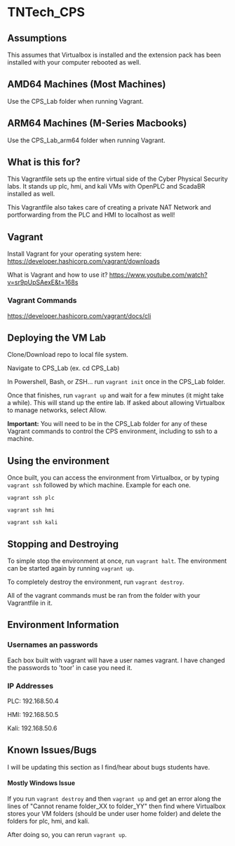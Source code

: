 # TNTech_CPS

## Assumptions

This assumes that Virtualbox is installed and the extension pack has been installed with your computer rebooted as well.

## AMD64 Machines (Most Machines)

Use the CPS_Lab folder when running Vagrant.

## ARM64 Machines (M-Series Macbooks)

Use the CPS_Lab_arm64 folder when running Vagrant.

## What is this for?

This Vagrantfile sets up the entire virtual side of the Cyber Physical Security labs. It stands up plc, hmi, and kali VMs with OpenPLC and ScadaBR installed as well.

This Vagrantfile also takes care of creating a private NAT Network and portforwarding from the PLC and HMI to localhost as well!

## Vagrant

Install Vagrant for your operating system here: https://developer.hashicorp.com/vagrant/downloads

What is Vagrant and how to use it? https://www.youtube.com/watch?v=sr9pUpSAexE&t=168s

### Vagrant Commands

https://developer.hashicorp.com/vagrant/docs/cli

## Deploying the VM Lab

Clone/Download repo to local file system.

Navigate to CPS_Lab (ex. cd CPS_Lab)

In Powershell, Bash, or ZSH... run ```vagrant init``` once in the CPS_Lab folder.

Once that finishes, run ```vagrant up``` and wait for a few minutes (it might take a while). This will stand up the entire lab. If asked about allowing Virtualbox to manage networks, select Allow.

**Important:** You will need to be in the CPS_Lab folder for any of these Vagrant commands to control the CPS environment, including to ssh to a machine.

## Using the environment

Once built, you can access the environment from Virtualbox, or by typing ```vagrant ssh``` followed by which machine. Example for each one.

```vagrant ssh plc```

```vagrant ssh hmi```

```vagrant ssh kali```


## Stopping and Destroying

To simple stop the environment at once, run ```vagrant halt```. The environment can be started again by running ```vagrant up```.

To completely destroy the environment, run ```vagrant destroy```.

All of the vagrant commands must be ran from the folder with your Vagrantfile in it.


## Environment Information

### Usernames an passwords

Each box built with vagrant will have a user names vagrant. I have changed the passwords to 'toor' in case you need it. 

### IP Addresses

PLC: 192.168.50.4

HMI: 192.168.50.5

Kali: 192.168.50.6

## Known Issues/Bugs

I will be updating this section as I find/hear about bugs students have.


#### Mostly Windows Issue

If you run ```vagrant destroy``` and then ```vagrant up``` and get an error along the lines of "Cannot rename folder_XX to folder_YY" then find where Virtualbox stores your VM folders (should be under user home folder) and delete the folders for plc, hmi, and kali. 

After doing so, you can rerun ```vagrant up```.

